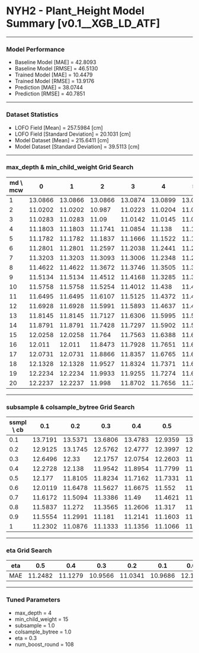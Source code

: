 # NYH2 - Plant_Height Model Summary [v0.1__XGB_LD_ATF]

***

### Model Performance

- Baseline Model [MAE] = 42.8093
- Baseline Model [RMSE] = 46.5130
- Trained Model [MAE] = 10.4479
- Trained Model [RMSE] = 13.9176
- Prediction [MAE] = 38.0744
- Prediction [RMSE] = 40.7851
***

### Dataset Statistics

- LOFO Field [Mean] = 257.5984 [cm]
- LOFO Field [Standard Deviation] = 20.1031 [cm]
- Model Dataset [Mean] = 215.6411 [cm]
- Model Dataset [Standard Deviation] = 39.5113 [cm]
***

### max_depth & min_child_weight Grid Search

|   md \ mcw |       0 |       1 |       2 |       3 |       4 |       5 |       6 |       7 |       8 |       9 |      10 |      11 |      12 |      13 |      14 |      15 |      16 |      17 |      18 |      19 |      20 |
|------------|---------|---------|---------|---------|---------|---------|---------|---------|---------|---------|---------|---------|---------|---------|---------|---------|---------|---------|---------|---------|---------|
|          1 | 13.0866 | 13.0866 | 13.0866 | 13.0874 | 13.0899 | 13.0899 | 13.0899 | 13.0899 | 13.0899 | 13.0891 | 13.0891 | 13.0875 | 13.0875 | 13.0875 | 13.0875 | 13.0875 | 13.0875 | 13.0875 | 13.0875 | 13.0875 | 13.088  |
|          2 | 11.0202 | 11.0202 | 10.987  | 11.0223 | 11.0204 | 11.0106 | 10.9618 | 11.0429 | 11.1189 | 11.0334 | 11.0253 | 11.0056 | 11.0087 | 11.0124 | 11.1075 | 11.1781 | 11.0709 | 11.045  | 11.0188 | 11.1272 | 11.0974 |
|          3 | 11.0283 | 11.0283 | 11.09   | 11.0142 | 11.0145 | 11.004  | 11.0222 | 11.1099 | 10.9854 | 11.0303 | 11.0952 | 11.0014 | 11.0185 | 11.035  | 11.0039 | 11.0303 | 10.9964 | 11.0151 | 11.0367 | 10.9734 | 11.0439 |
|          4 | 11.1803 | 11.1803 | 11.1741 | 11.0854 | 11.138  | 11.1004 | 11.085  | 11.0698 | 11.0284 | 11.0694 | 11.0551 | 11.0766 | 11.0604 | 11.0615 | 11.0786 | 10.9566 | 11.0494 | 11.0549 | 11.0839 | 11.1418 | 11.082  |
|          5 | 11.1782 | 11.1782 | 11.1837 | 11.1666 | 11.1522 | 11.1358 | 11.1132 | 11.1219 | 11.212  | 11.1282 | 11.1505 | 11.0892 | 11.1174 | 11.0679 | 11.1369 | 11.1514 | 11.0946 | 11.1164 | 11.0803 | 11.1636 | 11.0924 |
|          6 | 11.2801 | 11.2801 | 11.2597 | 11.2038 | 11.2441 | 11.2719 | 11.2045 | 11.2068 | 11.1709 | 11.1178 | 11.1334 | 11.2007 | 11.1416 | 11.1425 | 11.1461 | 11.1166 | 11.1965 | 11.2044 | 11.1252 | 11.1045 | 11.1175 |
|          7 | 11.3203 | 11.3203 | 11.3093 | 11.3006 | 11.2348 | 11.2492 | 11.2537 | 11.294  | 11.2891 | 11.1541 | 11.195  | 11.1674 | 11.2027 | 11.2491 | 11.1512 | 11.2132 | 11.2505 | 11.1677 | 11.1707 | 11.1836 | 11.1181 |
|          8 | 11.4622 | 11.4622 | 11.3672 | 11.3746 | 11.3505 | 11.3688 | 11.3496 | 11.2762 | 11.2115 | 11.2514 | 11.2567 | 11.1985 | 11.2385 | 11.2101 | 11.2067 | 11.1708 | 11.2075 | 11.227  | 11.2318 | 11.214  | 11.2128 |
|          9 | 11.5134 | 11.5134 | 11.4512 | 11.4168 | 11.3285 | 11.3284 | 11.37   | 11.3854 | 11.3543 | 11.2575 | 11.3195 | 11.2762 | 11.2318 | 11.2504 | 11.2941 | 11.2358 | 11.2186 | 11.2845 | 11.2427 | 11.2263 | 11.273  |
|         10 | 11.5758 | 11.5758 | 11.5254 | 11.4012 | 11.438  | 11.4025 | 11.3841 | 11.3863 | 11.2997 | 11.3313 | 11.323  | 11.2545 | 11.223  | 11.3358 | 11.2652 | 11.2669 | 11.2338 | 11.2251 | 11.2013 | 11.2422 | 11.2537 |
|         11 | 11.6495 | 11.6495 | 11.6107 | 11.5125 | 11.4372 | 11.4263 | 11.4046 | 11.3481 | 11.4069 | 11.315  | 11.3899 | 11.356  | 11.279  | 11.3091 | 11.3045 | 11.2478 | 11.2677 | 11.2741 | 11.2377 | 11.2211 | 11.2398 |
|         12 | 11.6928 | 11.6928 | 11.5991 | 11.5893 | 11.4637 | 11.4894 | 11.4879 | 11.4407 | 11.3495 | 11.3305 | 11.3565 | 11.3312 | 11.2343 | 11.2483 | 11.3186 | 11.2573 | 11.2616 | 11.2393 | 11.2503 | 11.2007 | 11.2755 |
|         13 | 11.8145 | 11.8145 | 11.7127 | 11.6306 | 11.5995 | 11.5355 | 11.4564 | 11.4393 | 11.4232 | 11.3921 | 11.3542 | 11.3367 | 11.3139 | 11.2779 | 11.3164 | 11.29   | 11.3018 | 11.2781 | 11.2439 | 11.2954 | 11.2478 |
|         14 | 11.8791 | 11.8791 | 11.7428 | 11.7297 | 11.5902 | 11.5319 | 11.5002 | 11.4391 | 11.4683 | 11.4206 | 11.3843 | 11.4331 | 11.3691 | 11.2823 | 11.3346 | 11.2981 | 11.3201 | 11.288  | 11.2084 | 11.262  | 11.3005 |
|         15 | 12.0258 | 12.0258 | 11.764  | 11.7563 | 11.6388 | 11.6137 | 11.5298 | 11.4656 | 11.413  | 11.4248 | 11.4274 | 11.3984 | 11.4234 | 11.3148 | 11.3142 | 11.3472 | 11.2698 | 11.2055 | 11.2844 | 11.2981 | 11.2742 |
|         16 | 12.011  | 12.011  | 11.8473 | 11.7928 | 11.7651 | 11.6111 | 11.5952 | 11.5209 | 11.4838 | 11.3948 | 11.4127 | 11.3632 | 11.3613 | 11.3465 | 11.3421 | 11.3049 | 11.3163 | 11.2576 | 11.2506 | 11.3109 | 11.2538 |
|         17 | 12.0731 | 12.0731 | 11.8866 | 11.8357 | 11.6765 | 11.6271 | 11.6342 | 11.5768 | 11.5645 | 11.4845 | 11.4506 | 11.4135 | 11.3756 | 11.3589 | 11.3527 | 11.3489 | 11.2644 | 11.3285 | 11.3397 | 11.3266 | 11.2797 |
|         18 | 12.1328 | 12.1328 | 11.9527 | 11.8324 | 11.7371 | 11.6633 | 11.613  | 11.5765 | 11.5007 | 11.516  | 11.4086 | 11.4028 | 11.4034 | 11.3571 | 11.327  | 11.3343 | 11.2537 | 11.26   | 11.2956 | 11.3061 | 11.2762 |
|         19 | 12.2234 | 12.2234 | 11.9933 | 11.9255 | 11.7274 | 11.664  | 11.6661 | 11.6078 | 11.5781 | 11.5769 | 11.4154 | 11.4335 | 11.4025 | 11.3937 | 11.361  | 11.3689 | 11.3247 | 11.328  | 11.2928 | 11.2826 | 11.3238 |
|         20 | 12.2237 | 12.2237 | 11.998  | 11.8702 | 11.7656 | 11.7156 | 11.6663 | 11.5226 | 11.52   | 11.5402 | 11.4902 | 11.4182 | 11.3894 | 11.4006 | 11.3616 | 11.3979 | 11.2892 | 11.3198 | 11.2919 | 11.2769 | 11.3035 |

***

### subsample & colsample_bytree Grid Search

|   ssmpl \ cb |     0.1 |     0.2 |     0.3 |     0.4 |     0.5 |     0.6 |     0.7 |     0.8 |     0.9 |     1.0 |
|--------------|---------|---------|---------|---------|---------|---------|---------|---------|---------|---------|
|          0.1 | 13.7191 | 13.5371 | 13.6806 | 13.4783 | 12.9359 | 13.2988 | 13.3161 | 13.2349 | 12.9971 | 12.9896 |
|          0.2 | 12.9125 | 13.1745 | 12.5762 | 12.4777 | 12.3997 | 12.1098 | 12.3139 | 12.4184 | 12.1579 | 12.3392 |
|          0.3 | 12.6496 | 12.33   | 12.1757 | 12.0754 | 12.2603 | 11.9143 | 11.9877 | 12.0988 | 11.8521 | 11.9929 |
|          0.4 | 12.2728 | 12.138  | 11.9542 | 11.8954 | 11.7799 | 11.6236 | 11.7366 | 11.6089 | 11.6769 | 11.6242 |
|          0.5 | 12.177  | 11.8105 | 11.8234 | 11.7162 | 11.7331 | 11.6139 | 11.6982 | 11.7165 | 11.5908 | 11.4871 |
|          0.6 | 12.0119 | 11.6478 | 11.5627 | 11.6675 | 11.552  | 11.4574 | 11.4266 | 11.3969 | 11.4459 | 11.4236 |
|          0.7 | 11.6172 | 11.5094 | 11.3386 | 11.49   | 11.4621 | 11.4009 | 11.4204 | 11.2971 | 11.293  | 11.3186 |
|          0.8 | 11.5837 | 11.272  | 11.3565 | 11.2606 | 11.317  | 11.2912 | 11.1671 | 11.1784 | 11.4415 | 11.2137 |
|          0.9 | 11.5554 | 11.2991 | 11.181  | 11.2141 | 11.1603 | 11.0682 | 11.1844 | 11.1068 | 11.1509 | 11.1912 |
|          1   | 11.2302 | 11.0876 | 11.1333 | 11.1356 | 11.1066 | 11.0479 | 11.0421 | 11.0436 | 10.9822 | 10.9566 |

***

### eta Grid Search

| eta   |     0.5 |     0.4 |     0.3 |     0.2 |     0.1 |    0.01 |   0.001 |
|-------|---------|---------|---------|---------|---------|---------|---------|
| MAE   | 11.2482 | 11.1279 | 10.9566 | 11.0341 | 10.9686 | 12.1252 | 79.3611 |

***

### Tuned Parameters

- max_depth = 4
- min_child_weight = 15
- subsample = 1.0
- colsample_bytree = 1.0
- eta = 0.3
- num_boost_round = 108
